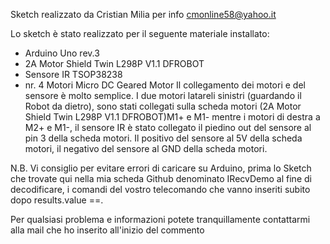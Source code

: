 Sketch realizzato da Cristian Milia per info cmonline58@yahoo.it

Lo sketch è stato realizzato per il seguente materiale installato: 
* Arduino Uno rev.3 
 * 2A Motor Shield Twin L298P V1.1 DFROBOT
 * Sensore IR TSOP38238 
 * nr. 4 Motori Micro DC Geared Motor
Il collegamento dei motori e del sensore è molto semplice. I due motori latareli sinistri (guardando il Robot da dietro), sono stati collegati sulla scheda motori (2A Motor Shield Twin L298P V1.1 DFROBOT)M1+ e M1- mentre i motori di destra a M2+ e M1-, il sensore IR è stato collegato il piedino out del sensore al pin 3 della scheda motori. Il positivo del sensore al 5V della scheda motori, il negativo del sensore al GND della scheda motori.

N.B. Vi consiglio per evitare errori di caricare su Arduino, prima lo Sketch che trovate qui nella mia scheda Github denominato  IRecvDemo al fine di decodificare, i comandi del vostro telecomando che vanno inseriti subito dopo results.value ==.

Per qualsiasi problema e informazioni potete tranquillamente contattarmi alla mail che ho inserito all'inizio del commento

